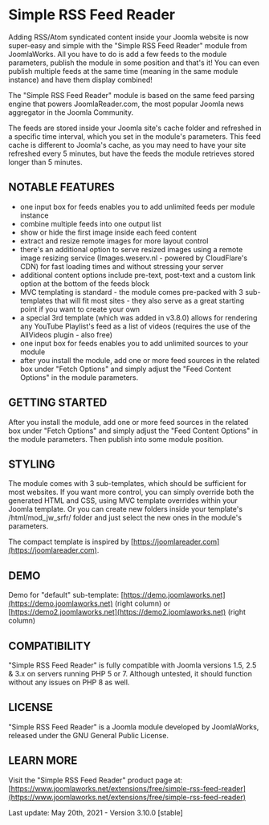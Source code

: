 Simple RSS Feed Reader
======================

Adding RSS/Atom syndicated content inside your Joomla website is now super-easy and simple with the "Simple RSS Feed Reader" module from JoomlaWorks. All you have to do is add a few feeds to the module parameters, publish the module in some position and that's it!
You can even publish multiple feeds at the same time (meaning in the same module instance) and have them display combined!

The "Simple RSS Feed Reader" module is based on the same feed parsing engine that powers JoomlaReader.com, the most popular Joomla news aggregator in the Joomla Community.

The feeds are stored inside your Joomla site's cache folder and refreshed in a specific time interval, which you set in the module's parameters. This feed cache is different to Joomla's cache, as you may need to have your site refreshed every 5 minutes, but have the feeds the module retrieves stored longer than 5 minutes.


## NOTABLE FEATURES
- one input box for feeds enables you to add unlimited feeds per module instance
- combine multiple feeds into one output list
- show or hide the first image inside each feed content
- extract and resize remote images for more layout control
- there's an additional option to serve resized images using a remote image resizing service (Images.weserv.nl - powered by CloudFlare's CDN) for fast loading times and without stressing your server
- additional content options include pre-text, post-text and a custom link option at the bottom of the feeds block
- MVC templating is standard - the module comes pre-packed with 3 sub-templates that will fit most sites - they also serve as a great starting point if you want to create your own
- a special 3rd template (which was added in v3.8.0) allows for rendering any YouTube Playlist's feed as a list of videos (requires the use of the AllVideos plugin - also free)
- one input box for feeds enables you to add unlimited sources to your module
- after you install the module, add one or more feed sources in the related box under "Fetch Options" and simply adjust the "Feed Content Options" in the module parameters.


## GETTING STARTED
After you install the module, add one or more feed sources in the related box under "Fetch Options" and simply adjust the "Feed Content Options" in the module parameters. Then publish into some module position.


## STYLING
The module comes with 3 sub-templates, which should be sufficient for most websites. If you want more control, you can simply override both the generated HTML and CSS, using MVC template overrides within your Joomla template. Or you can create new folders inside your template's /html/mod_jw_srfr/ folder and just select the new ones in the module's parameters.

The compact template is inspired by [https://joomlareader.com](https://joomlareader.com).


## DEMO
Demo for "default" sub-template: [https://demo.joomlaworks.net](https://demo.joomlaworks.net) (right column) or [https://demo2.joomlaworks.net](https://demo2.joomlaworks.net) (right column)


## COMPATIBILITY
"Simple RSS Feed Reader" is fully compatible with Joomla versions 1.5, 2.5 & 3.x on servers running PHP 5 or 7. Although untested, it should function without any issues on PHP 8 as well.


## LICENSE
"Simple RSS Feed Reader" is a Joomla module developed by JoomlaWorks, released under the GNU General Public License.


## LEARN MORE
Visit the "Simple RSS Feed Reader" product page at: [https://www.joomlaworks.net/extensions/free/simple-rss-feed-reader](https://www.joomlaworks.net/extensions/free/simple-rss-feed-reader)

Last update: May 20th, 2021 - Version 3.10.0 [stable]
